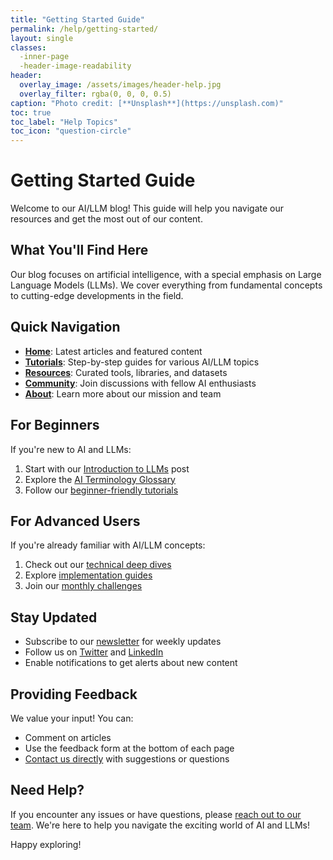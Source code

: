 ```yaml
---
title: "Getting Started Guide"
permalink: /help/getting-started/
layout: single
classes:
  -inner-page
  -header-image-readability
header:
  overlay_image: /assets/images/header-help.jpg
  overlay_filter: rgba(0, 0, 0, 0.5)
caption: "Photo credit: [**Unsplash**](https://unsplash.com)"
toc: true
toc_label: "Help Topics"
toc_icon: "question-circle"
---
```



# Getting Started Guide

Welcome to our AI/LLM blog! This guide will help you navigate our resources and get the most out of our content.

## What You'll Find Here

Our blog focuses on artificial intelligence, with a special emphasis on Large Language Models (LLMs). We cover everything from fundamental concepts to cutting-edge developments in the field.

## Quick Navigation

- **[Home](/)**: Latest articles and featured content
- **[Tutorials](/tutorials/)**: Step-by-step guides for various AI/LLM topics
- **[Resources](/resources/)**: Curated tools, libraries, and datasets
- **[Community](/community/)**: Join discussions with fellow AI enthusiasts
- **[About](/about/)**: Learn more about our mission and team

## For Beginners

If you're new to AI and LLMs:

1. Start with our [Introduction to LLMs](/tutorials/intro-to-llms/) post
2. Explore the [AI Terminology Glossary](/resources/glossary/)
3. Follow our [beginner-friendly tutorials](/tutorials/tag/beginner/)

## For Advanced Users

If you're already familiar with AI/LLM concepts:

1. Check out our [technical deep dives](/tag/technical/)
2. Explore [implementation guides](/tutorials/tag/implementation/)
3. Join our [monthly challenges](/challenges/)

## Stay Updated

- Subscribe to our [newsletter](#newsletter-signup) for weekly updates
- Follow us on [Twitter](https://twitter.com/our-ai-blog) and [LinkedIn](https://linkedin.com/company/our-ai-blog)
- Enable notifications to get alerts about new content

## Providing Feedback

We value your input! You can:
- Comment on articles
- Use the feedback form at the bottom of each page
- [Contact us directly](/contact/) with suggestions or questions

## Need Help?

If you encounter any issues or have questions, please [reach out to our team](/contact/). We're here to help you navigate the exciting world of AI and LLMs!

Happy exploring!